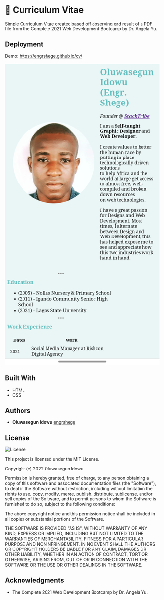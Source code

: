 # 💼 Curriculum Vitae

Simple Curriculum Vitae created based off observing end result of a PDF file from the Complete 2021 Web Development Bootcamp by Dr. Angela Yu.


## Deployment

Demo: https://engrshege.github.io/cv/

![cv](./images/Capture.png)


## Built With

  * HTML
  * CSS


## Authors

  - **Oluwasegun Idowu**
    [engrshege](https://github.com/engrshege/)


## License

![License](https://img.shields.io/badge/license-MIT%20License-blue.svg)

This project is licensed under the MIT License.

Copyright (c) 2022 Oluwasegun Idowu

Permission is hereby granted, free of charge, to any person obtaining a copy
of this software and associated documentation files (the "Software"), to deal
in the Software without restriction, including without limitation the rights
to use, copy, modify, merge, publish, distribute, sublicense, and/or sell
copies of the Software, and to permit persons to whom the Software is
furnished to do so, subject to the following conditions:

The above copyright notice and this permission notice shall be included in all
copies or substantial portions of the Software.

THE SOFTWARE IS PROVIDED "AS IS", WITHOUT WARRANTY OF ANY KIND, EXPRESS OR
IMPLIED, INCLUDING BUT NOT LIMITED TO THE WARRANTIES OF MERCHANTABILITY,
FITNESS FOR A PARTICULAR PURPOSE AND NONINFRINGEMENT. IN NO EVENT SHALL THE
AUTHORS OR COPYRIGHT HOLDERS BE LIABLE FOR ANY CLAIM, DAMAGES OR OTHER
LIABILITY, WHETHER IN AN ACTION OF CONTRACT, TORT OR OTHERWISE, ARISING FROM,
OUT OF OR IN CONNECTION WITH THE SOFTWARE OR THE USE OR OTHER DEALINGS IN THE
SOFTWARE.

## Acknowledgments

  * The Complete 2021 Web Development Bootcamp by Dr. Angela Yu.
